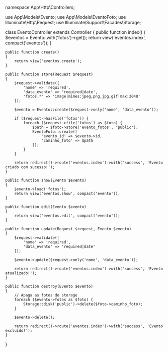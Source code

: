 namespace App\Http\Controllers;

use App\Models\Evento;
use App\Models\EventoFoto;
use Illuminate\Http\Request;
use Illuminate\Support\Facades\Storage;

class EventoController extends Controller
{
    public function index()
    {
        $eventos = Evento::with('fotos')->get();
        return view('eventos.index', compact('eventos'));
    }

    public function create()
    {
        return view('eventos.create');
    }

    public function store(Request $request)
    {
        $request->validate([
            'nome' => 'required',
            'data_evento' => 'required|date',
            'fotos.*' => 'image|mimes:jpeg,png,jpg,gif|max:2048'
        ]);

        $evento = Evento::create($request->only('nome', 'data_evento'));

        if ($request->hasFile('fotos')) {
            foreach ($request->file('fotos') as $foto) {
                $path = $foto->store('evento_fotos', 'public');
                EventoFoto::create([
                    'evento_id' => $evento->id,
                    'caminho_foto' => $path
                ]);
            }
        }

        return redirect()->route('eventos.index')->with('success', 'Evento criado com sucesso!');
    }

    public function show(Evento $evento)
    {
        $evento->load('fotos');
        return view('eventos.show', compact('evento'));
    }

    public function edit(Evento $evento)
    {
        return view('eventos.edit', compact('evento'));
    }

    public function update(Request $request, Evento $evento)
    {
        $request->validate([
            'nome' => 'required',
            'data_evento' => 'required|date'
        ]);

        $evento->update($request->only('nome', 'data_evento'));

        return redirect()->route('eventos.index')->with('success', 'Evento atualizado!');
    }

    public function destroy(Evento $evento)
    {
        // Apaga as fotos do storage
        foreach ($evento->fotos as $foto) {
            Storage::disk('public')->delete($foto->caminho_foto);
        }

        $evento->delete();

        return redirect()->route('eventos.index')->with('success', 'Evento excluído!');
    }
}
